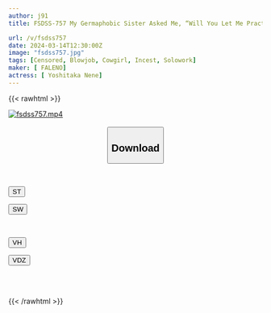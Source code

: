 ```yaml
---
author: j91
title: FSDSS-757 My Germaphobic Sister Asked Me, “Will You Let Me Practice Kissing With You?” For A Week Before We Got Married, We Kept Kissing Until The Strings Were Pulled. Nene Yoshitaka Only Wears Rubber Bands For Blowjobs And Sex With Her Girlfriend, And Has Never Kissed Her In Her Life.

url: /v/fsdss757
date: 2024-03-14T12:30:00Z
image: "fsdss757.jpg"
tags: [Censored, Blowjob, Cowgirl, Incest, Solowork]
maker: [ FALENO]
actress: [ Yoshitaka Nene]
---
```



{{< rawhtml >}}

<div class="video" data-videoid="Y7PMq91awktv06M">
    <a href="javascript:;">
        <img src="/v/fsdss757/fsdss757.jpg" width="WIDTH" height="HEIGHT" alt="fsdss757.mp4" loading="lazy">
    </a>
</div>

<script type="text/javascript" src="https://j91.asia/asset/on-demand-st.js"></script>

<br>
  <link rel="stylesheet" href="https://j91.asia/asset/bs5.css">
  
  <center>
  <button class="btn btn-primary" type="button" data-bs-toggle="collapse" data-bs-target=".multi-collapse" aria-expanded="false" aria-controls="multiCollapseExample1 multiCollapseExample2"><h2>Download</h2></button></center>
</p>
<div class="row">
  <div class="col">
    <div class="collapse multi-collapse" id="multiCollapseExample1">
      <div class="card card-body">
	      	      <br>
<div class="buttons">  
<p><a href="https://streamtape.to/v/Y7PMq91awktv06M" target="_blank"><button class="btn-hover color-3"><i class="fa fa-download"></i> ST</button></a></p>
<p><a href="https://asnwish.com/ll6tmiqb5zv5" target="_blank"><button class="btn-hover color-2"><i class="fa fa-download"></i> SW</button></a></p></div>
    </div>
  </div>
</div>
  <div class="col">
    <div class="collapse multi-collapse" id="multiCollapseExample2">
      <div class="card card-body">
	      <br>
<div class="buttons">
<p><a href="https://vidhidevip.com/f/xg1vp63w9ouk"><button class="btn-hover color-9"><i class="fa fa-download"></i> VH</button></a></p>
<p><a href="https://vidoza.net/nmmrxjvh3813"><button class="btn-hover color-8"><i class="fa fa-download"></i> VDZ</button></a></p></div>
<br><br>
      </div>
    </div>
  </div>
</div>

{{< /rawhtml >}}